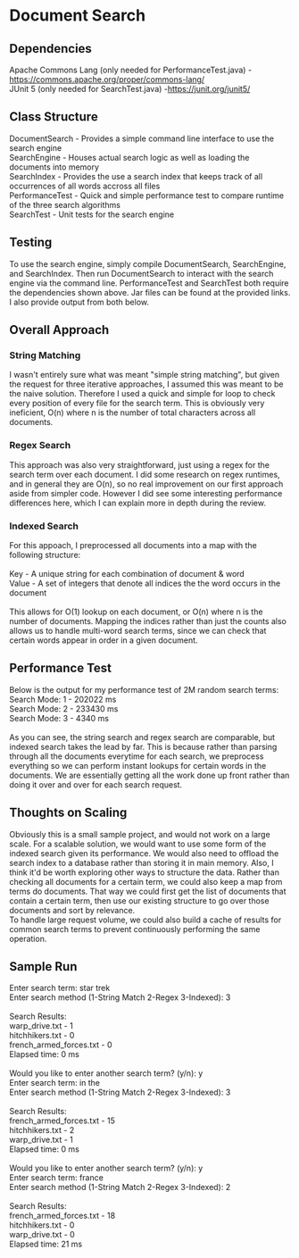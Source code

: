 # Document Search

## Dependencies
Apache Commons Lang (only needed for PerformanceTest.java) - https://commons.apache.org/proper/commons-lang/ <br>
JUnit 5 (only needed for SearchTest.java) -https://junit.org/junit5/

## Class Structure
DocumentSearch - Provides a simple command line interface to use the search engine <br>
SearchEngine - Houses actual search logic as well as loading the documents into memory <br>
SearchIndex - Provides the use a search index that keeps track of all occurrences of all words accross all files <br>
PerformanceTest - Quick and simple performance test to compare runtime of the three search algorithms <br>
SearchTest - Unit tests for the search engine <br>

## Testing
To use the search engine, simply compile DocumentSearch, SearchEngine, and SearchIndex. Then run DocumentSearch to interact with the search engine via the command line. PerformanceTest and SearchTest both require the dependencies shown above. Jar files can be found at the provided links. I also provide output from both below.

## Overall Approach

### String Matching
I wasn't entirely sure what was meant "simple string matching", but given the request for three iterative approaches, I assumed this was meant to be the naive solution. Therefore I used a quick and simple for loop to check every position of every file for the search term. This is obviously very ineficient, O(n) where n is the number of total characters across all documents.

### Regex Search
This approach was also very straightforward, just using a regex for the search term over each document. I did some research on regex runtimes, and in general they are O(n), so no real improvement on our first approach aside from simpler code. However I did see some interesting performance differences here, which I can explain more in depth during the review.

### Indexed Search
For this appoach, I preprocessed all documents into a map with the following structure:<br><br>
Key - A unique string for each combination of document & word<br>
Value - A set of integers that denote all indices the the word occurs in the document<br>
<br>
This allows for O(1) lookup on each document, or O(n) where n is the number of documents. Mapping the indices rather than just the counts also allows us to handle multi-word search terms, since we can check that certain words appear in order in a given document.

## Performance Test
Below is the output for my performance test of 2M random search terms:<br>
Search Mode: 1 - 202022 ms<br>
Search Mode: 2 - 233430 ms<br>
Search Mode: 3 - 4340 ms<br><br>
As you can see, the string search and regex search are comparable, but indexed search takes the lead by far. This is because rather than parsing through all the documents everytime for each search, we preprocess everything so we can perform instant lookups for certain words in the documents. We are essentially getting all the work done up front rather than doing it over and over for each search request.

## Thoughts on Scaling
Obviously this is a small sample project, and would not work on a large scale. For a scalable solution, we would want to use some form of the indexed search given its performance. We would also need to offload the search index to a database rather than storing it in main memory. Also, I think it'd be worth exploring other ways to structure the data. Rather than checking all documents for a certain term, we could also keep a map from terms do documents. That way we could first get the list of documents that contain a certain term, then use our existing structure to go over those documents and sort by relevance.<br>To handle large request volume, we could also build a cache of results for common search terms to prevent continuously performing the same operation.

## Sample Run
Enter search term: star trek<br>
Enter search method (1-String Match 2-Regex 3-Indexed): 3<br>
<br>
Search Results:<br>
	warp_drive.txt - 1<br>
	hitchhikers.txt - 0<br>
	french_armed_forces.txt - 0<br>
Elapsed time: 0 ms<br>
<br>
Would you like to enter another search term? (y/n): y<br>
Enter search term: in the<br>
Enter search method (1-String Match 2-Regex 3-Indexed): 3<br>
<br>
Search Results:<br>
	french_armed_forces.txt - 15<br>
	hitchhikers.txt - 2<br>
	warp_drive.txt - 1<br>
Elapsed time: 0 ms<br>
<br>
Would you like to enter another search term? (y/n): y<br>
Enter search term: france<br>
Enter search method (1-String Match 2-Regex 3-Indexed): 2<br>
<br>
Search Results:<br>
	french_armed_forces.txt - 18<br>
	hitchhikers.txt - 0<br>
	warp_drive.txt - 0<br>
Elapsed time: 21 ms<br>

